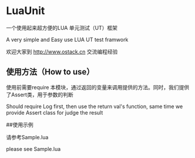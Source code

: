 # LuaUnit

一个使用起来超方便的LUA 单元测试（UT）框架

A very simple and Easy use LUA UT test framwork

欢迎大家到 http://www.ostack.cn 交流编程经验

## 使用方法（How to use）
使用前需要require 本模块，通过返回的变量来调用提供的方法。同时，我们提供了Assert类，用于参数的判断

Should require Log first, then use the return val's function, same time we provide Assert class for judge the result

##使用示例

请参考Sample.lua

please see Sample.lua

